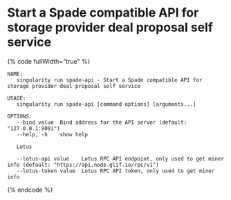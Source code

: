 # Start a Spade compatible API for storage provider deal proposal self service

{% code fullWidth="true" %}
```
NAME:
   singularity run spade-api - Start a Spade compatible API for storage provider deal proposal self service

USAGE:
   singularity run spade-api [command options] [arguments...]

OPTIONS:
   --bind value  Bind address for the API server (default: "127.0.0.1:9091")
   --help, -h    show help

   Lotus

   --lotus-api value    Lotus RPC API endpoint, only used to get miner info (default: "https://api.node.glif.io/rpc/v1")
   --lotus-token value  Lotus RPC API token, only used to get miner info

```
{% endcode %}
